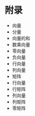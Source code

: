 # 附录

  - 向量
  - 分量
  - 向量的和
  - 数乘向量
  - 零向量
  - 负向量
  - 行向量
  - 列向量
  - 矩阵
  - 行向量
  - 行矩阵
  - 列向量
  - 列矩阵
  - 零矩阵
